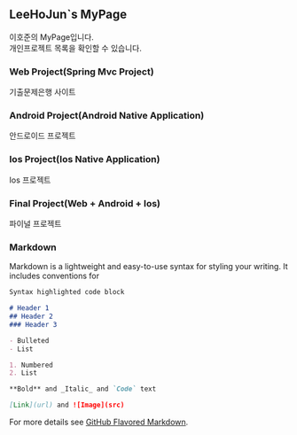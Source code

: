 ## LeeHoJun`s MyPage

이호준의 MyPage입니다.    
개인프로젝트 목록을 확인할 수 있습니다.

### Web Project(Spring Mvc Project)
기출문제은행 사이트

### Android Project(Android Native Application)
안드로이드 프로젝트

### Ios Project(Ios Native Application)
Ios 프로젝트

### Final Project(Web + Android + Ios)
파이널 프로젝트

### Markdown

Markdown is a lightweight and easy-to-use syntax for styling your writing. It includes conventions for

```markdown
Syntax highlighted code block

# Header 1
## Header 2
### Header 3

- Bulleted
- List

1. Numbered
2. List

**Bold** and _Italic_ and `Code` text

[Link](url) and ![Image](src)
```

For more details see [GitHub Flavored Markdown](https://guides.github.com/features/mastering-markdown/).
